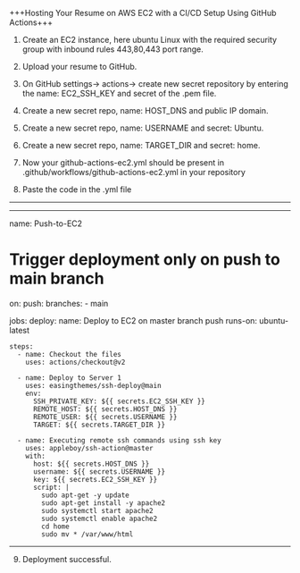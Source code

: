 +++Hosting Your Resume on AWS EC2 with a CI/CD Setup Using GitHub Actions+++

1. Create an EC2 instance, here ubuntu Linux with the required security group with inbound rules 443,80,443 port range.

2. Upload your resume to GitHub.

3. On GitHub settings-> actions-> create new secret repository by entering the name: EC2_SSH_KEY and secret of the .pem file.

4. Create a new secret repo, name: HOST_DNS and public IP domain.

5. Create a new secret repo, name: USERNAME and secret: Ubuntu.

6. Create a new secret repo, name: TARGET_DIR and secret: home.

7. Now your github-actions-ec2.yml should be present in .github/workflows/github-actions-ec2.yml in your repository

8. Paste the code in the .yml file
***********************************************************
***********************************************************
name: Push-to-EC2

# Trigger deployment only on push to main branch
on:
  push:
    branches:
      - main

jobs:
  deploy:
    name: Deploy to EC2 on master branch push
    runs-on: ubuntu-latest

    steps:
      - name: Checkout the files
        uses: actions/checkout@v2

      - name: Deploy to Server 1
        uses: easingthemes/ssh-deploy@main
        env:
          SSH_PRIVATE_KEY: ${{ secrets.EC2_SSH_KEY }}
          REMOTE_HOST: ${{ secrets.HOST_DNS }}
          REMOTE_USER: ${{ secrets.USERNAME }}
          TARGET: ${{ secrets.TARGET_DIR }}

      - name: Executing remote ssh commands using ssh key
        uses: appleboy/ssh-action@master
        with:
          host: ${{ secrets.HOST_DNS }}
          username: ${{ secrets.USERNAME }}
          key: ${{ secrets.EC2_SSH_KEY }}
          script: |
            sudo apt-get -y update
            sudo apt-get install -y apache2
            sudo systemctl start apache2
            sudo systemctl enable apache2
            cd home
            sudo mv * /var/www/html
**************************************************************

9. Deployment successful.
